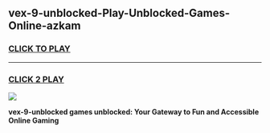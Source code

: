 
## vex-9-unblocked-Play-Unblocked-Games-Online-azkam
<h3>
<a href="https://premium76.site?title=vex-9-unblocked&ref=25A">CLICK TO PLAY</a></h3>
<hr>

<h3>
<a href="https://premium76.site?title=vex-9-unblocked&ref=25A">CLICK 2 PLAY</a>
  
</h3>

<a href="https://premium76.site?title=vex-9-unblocked&ref=25A"><img src="https://clearcache.store/games.png"></a>


**vex-9-unblocked games unblocked: Your Gateway to Fun and Accessible Online Gaming**
